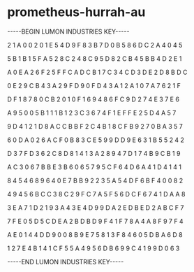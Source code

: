# prometheus-hurrah-au

-----BEGIN LUMON INDUSTRIES KEY-----

2 1 A 0 0 2 0 1 E 5 4 D 9 F 8 3 B 7 D 0 B 5 8 6 D C 2 A 4 0 4 5

5 B 1 B 1 5 F A 5 2 8 C 2 4 8 C 9 5 D 8 2 C B 4 5 B B 4 D 2 E 1

A 0 E A 2 6 F 2 5 F F C A D C B 1 7 C 3 4 C D 3 D E 2 D 8 B D C

0 E 2 9 C B 4 3 A 2 9 F D 9 0 F D 4 3 A 1 2 A 1 0 7 A 7 6 2 1 F

D F 1 8 7 8 0 C B 2 0 1 0 F 1 6 9 4 8 6 F C 9 D 2 7 4 E 3 7 E 6

A 9 5 0 0 5 B 1 1 1 B 1 2 3 C 3 6 7 4 F 1 E F F E 2 5 D 4 A 5 7

9 D 4 1 2 1 D 8 A C C B B F 2 C 4 B 1 8 C F B 9 2 7 0 B A 3 5 7

6 0 D A 0 2 6 A C F 0 B 8 3 C E 5 9 9 D D 9 E 6 3 1 B 5 5 2 4 2

D 3 7 F D 3 6 2 C 8 D 8 1 4 1 3 A 2 8 9 4 7 D 1 7 4 B 9 C B 1 9

A C 3 0 6 7 B B E 3 B 6 0 6 5 7 9 5 C F 6 4 D 6 A 4 1 D 4 1 4 1

8 4 5 4 6 8 9 6 4 0 E 7 B B 9 2 2 3 5 A 5 4 D F 6 B F 4 0 0 8 2

4 9 4 5 6 B C C 3 8 C 2 9 F C 7 A 5 F 5 6 D C F 6 7 4 1 D A A 8

3 E A 7 1 D 2 1 9 3 A 4 3 E 4 D 9 9 D A 2 E D B E D 2 A B C F 7

7 F E 0 5 D 5 C D E A 2 B D B D 9 F 4 1 F 7 8 A 4 A 8 F 9 7 F 4

A E 0 1 4 4 D D 9 0 0 8 B 9 E 7 5 8 1 3 F 8 4 6 0 5 D B A 6 D 8

1 2 7 E 4 B 1 4 1 C F 5 5 A 4 9 5 6 D B 6 9 9 C 4 1 9 9 D 0 6 3

-----END LUMON INDUSTRIES KEY-----
